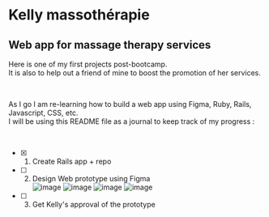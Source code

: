 # Kelly massothérapie

## Web app for massage therapy services

Here is one of my first projects post-bootcamp.<br>
It is also to help out a friend of mine to boost the promotion of her services.

<br>

As I go I am re-learning how to build a web app using Figma, Ruby, Rails, Javascript, CSS, etc.<br>
I will be using this README file as a journal to keep track of my progress :

<br>

- [x] 1. Create Rails app + repo

- [ ] 2. Design Web prototype using Figma
      <br>
      ![image](https://github.com/KittySou/massotherapie-website/assets/138801531/bba5a86d-6d94-4083-8817-3a44a6226c41)
      ![image](https://github.com/KittySou/massotherapie-website/assets/138801531/db0041e8-df92-48a7-af6e-9e8f001ed049)
      ![image](https://github.com/KittySou/massotherapie-website/assets/138801531/41f804b5-34fd-48a6-a50e-dde48c499e86)
      ![image](https://github.com/KittySou/massotherapie-website/assets/138801531/ff3bd282-2759-4c86-b687-3dc9b04692a7)

      
- [ ] 3. Get Kelly's approval of the prototype




<!---
This README would normally document whatever steps are necessary to get the
application up and running.

Things you may want to cover:

* Ruby version

* System dependencies

* Configuration

* Database creation

* Database initialization

* How to run the test suite

* Services (job queues, cache servers, search engines, etc.)

* Deployment instructions

* ...
--->
